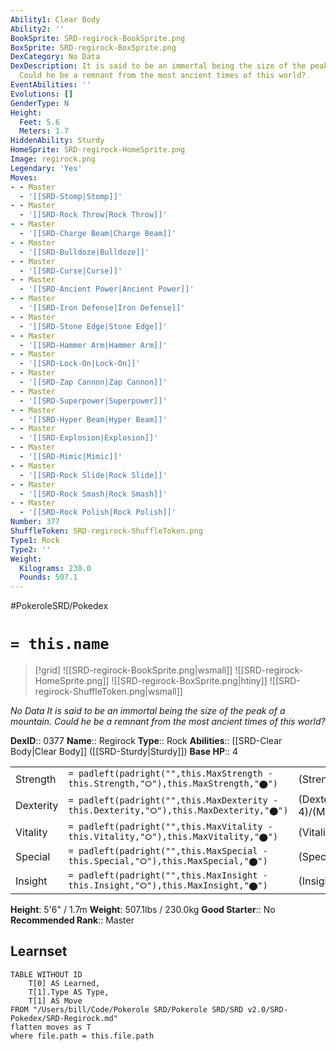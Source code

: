 ```yaml
---
Ability1: Clear Body
Ability2: ''
BookSprite: SRD-regirock-BookSprite.png
BoxSprite: SRD-regirock-BoxSprite.png
DexCategory: No Data
DexDescription: It is said to be an immortal being the size of the peak of a mountain.
  Could he be a remnant from the most ancient times of this world?
EventAbilities: ''
Evolutions: []
GenderType: N
Height:
  Feet: 5.6
  Meters: 1.7
HiddenAbility: Sturdy
HomeSprite: SRD-regirock-HomeSprite.png
Image: regirock.png
Legendary: 'Yes'
Moves:
- - Master
  - '[[SRD-Stomp|Stomp]]'
- - Master
  - '[[SRD-Rock Throw|Rock Throw]]'
- - Master
  - '[[SRD-Charge Beam|Charge Beam]]'
- - Master
  - '[[SRD-Bulldoze|Bulldoze]]'
- - Master
  - '[[SRD-Curse|Curse]]'
- - Master
  - '[[SRD-Ancient Power|Ancient Power]]'
- - Master
  - '[[SRD-Iron Defense|Iron Defense]]'
- - Master
  - '[[SRD-Stone Edge|Stone Edge]]'
- - Master
  - '[[SRD-Hammer Arm|Hammer Arm]]'
- - Master
  - '[[SRD-Lock-On|Lock-On]]'
- - Master
  - '[[SRD-Zap Cannon|Zap Cannon]]'
- - Master
  - '[[SRD-Superpower|Superpower]]'
- - Master
  - '[[SRD-Hyper Beam|Hyper Beam]]'
- - Master
  - '[[SRD-Explosion|Explosion]]'
- - Master
  - '[[SRD-Mimic|Mimic]]'
- - Master
  - '[[SRD-Rock Slide|Rock Slide]]'
- - Master
  - '[[SRD-Rock Smash|Rock Smash]]'
- - Master
  - '[[SRD-Rock Polish|Rock Polish]]'
Number: 377
ShuffleToken: SRD-regirock-ShuffleToken.png
Type1: Rock
Type2: ''
Weight:
  Kilograms: 230.0
  Pounds: 507.1
---
```


#PokeroleSRD/Pokedex

# `= this.name`

> [!grid]
> ![[SRD-regirock-BookSprite.png|wsmall]]
> ![[SRD-regirock-HomeSprite.png]]
> ![[SRD-regirock-BoxSprite.png|htiny]]
> ![[SRD-regirock-ShuffleToken.png|wsmall]]


*No Data*
*It is said to be an immortal being the size of the peak of a mountain. Could he be a remnant from the most ancient times of this world?*

**DexID**:: 0377
**Name**:: Regirock
**Type**:: Rock
**Abilities**:: [[SRD-Clear Body|Clear Body]] ([[SRD-Sturdy|Sturdy]])
**Base HP**:: 4

|           |                                                                                        |                                          |
| --------- | -------------------------------------------------------------------------------------- | ---------------------------------------- |
| Strength  | `= padleft(padright("",this.MaxStrength - this.Strength,"⭘"),this.MaxStrength,"⬤")`    | (Strength::6)/(MaxStrength::6)   |
| Dexterity | `= padleft(padright("",this.MaxDexterity - this.Dexterity,"⭘"),this.MaxDexterity,"⬤")` | (Dexterity:: 4)/(MaxDexterity::4) |
| Vitality  | `= padleft(padright("",this.MaxVitality - this.Vitality,"⭘"),this.MaxVitality,"⬤")`    | (Vitality::10)/(MaxVitality::10)   |
| Special   | `= padleft(padright("",this.MaxSpecial - this.Special,"⭘"),this.MaxSpecial,"⬤")`       | (Special::4)/(MaxSpecial::4)     |
| Insight   | `= padleft(padright("",this.MaxInsight - this.Insight,"⭘"),this.MaxInsight,"⬤")`       | (Insight::6)/(MaxInsight::6)     |

**Height**: 5'6" / 1.7m
**Weight**: 507.1lbs / 230.0kg
**Good Starter**:: No
**Recommended Rank**:: Master

## Learnset

```dataview
TABLE WITHOUT ID
    T[0] AS Learned,
    T[1].Type AS Type,
    T[1] AS Move
FROM "/Users/bill/Code/Pokerole SRD/Pokerole SRD/SRD v2.0/SRD-Pokedex/SRD-Regirock.md"
flatten moves as T
where file.path = this.file.path
```
